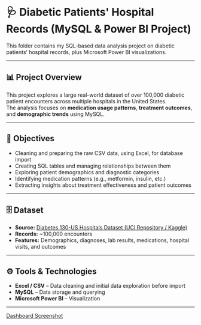 # 🩺 Diabetic Patients' Hospital Records (MySQL & Power BI Project)

This folder contains my SQL-based data analysis project on diabetic patients’ hospital records, plus Microsoft Power BI visualizations.

---

## 📊 Project Overview
This project explores a large real-world dataset of over 100,000 diabetic patient encounters across multiple hospitals in the United States.  
The analysis focuses on **medication usage patterns**, **treatment outcomes**, and **demographic trends** using MySQL.

---

## 🎯 Objectives
- Cleaning and preparing the raw CSV data, using Excel, for database import  
- Creating SQL tables and managing relationships between them  
- Exploring patient demographics and diagnostic categories  
- Identifying medication patterns (e.g., metformin, insulin, etc.)  
- Extracting insights about treatment effectiveness and patient outcomes  

---

## 🗄️ Dataset
- **Source:** [Diabetes 130-US Hospitals Dataset (UCI Repository / Kaggle)](https://www.kaggle.com/datasets/brandao/diabetes)
- **Records:** ~100,000 encounters  
- **Features:** Demographics, diagnoses, lab results, medications, hospital visits, and outcomes  

---

## ⚙️ Tools & Technologies
- **Excel / CSV** – Data cleaning and initial data exploration before import 
- **MySQL** – Data storage and querying  
- **Microsoft Power BI** – Visualization  
 

---

[Dashboard Screenshot](Project1-Diabetes/PowerBI-dashboard.jpg)




